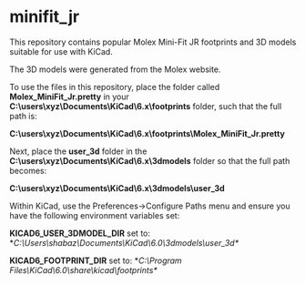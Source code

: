 # minifit_jr

This repository contains popular Molex Mini-Fit JR footprints and 3D models suitable for use with KiCad.

The 3D models were generated from the Molex website.

To use the files in this repository, place the folder called **Molex_MiniFit_Jr.pretty** in your **C:\users\xyz\Documents\KiCad\6.x\footprints** folder,
such that the full path is:

**C:\users\xyz\Documents\KiCad\6.x\footprints\Molex_MiniFit_Jr.pretty**


Next, place the **user_3d** folder in the **C:\users\xyz\Documents\KiCad\6.x\3dmodels** folder so that the full path becomes:

**C:\users\xyz\Documents\KiCad\6.x\3dmodels\user_3d**

Within KiCad, use the Preferences->Configure Paths menu and ensure you have the following environment variables set:

**KICAD6_USER_3DMODEL_DIR** set to: **C:\Users\shabaz\Documents\KiCad\6.0\3dmodels\user_3d\**

**KICAD6_FOOTPRINT_DIR** set to: **C:\Program Files\KiCad\6.0\share\kicad\footprints\**


